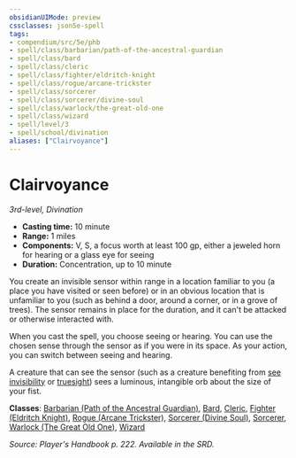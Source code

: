 ```yaml
---
obsidianUIMode: preview
cssclasses: json5e-spell
tags:
- compendium/src/5e/phb
- spell/class/barbarian/path-of-the-ancestral-guardian
- spell/class/bard
- spell/class/cleric
- spell/class/fighter/eldritch-knight
- spell/class/rogue/arcane-trickster
- spell/class/sorcerer
- spell/class/sorcerer/divine-soul
- spell/class/warlock/the-great-old-one
- spell/class/wizard
- spell/level/3
- spell/school/divination
aliases: ["Clairvoyance"]
---
```

# Clairvoyance
*3rd-level, Divination*  

- **Casting time:** 10 minute
- **Range:** 1 miles
- **Components:** V, S, a focus worth at least 100 gp, either a jeweled horn for hearing or a glass eye for seeing
- **Duration:** Concentration, up to 10 minute

You create an invisible sensor within range in a location familiar to you (a place you have visited or seen before) or in an obvious location that is unfamiliar to you (such as behind a door, around a corner, or in a grove of trees). The sensor remains in place for the duration, and it can't be attacked or otherwise interacted with.

When you cast the spell, you choose seeing or hearing. You can use the chosen sense through the sensor as if you were in its space. As your action, you can switch between seeing and hearing.

A creature that can see the sensor (such as a creature benefiting from [see invisibility](z_compendium/spells/see-invisibility.md) or [truesight](z_compendium/rules/senses.md#truesight)) sees a luminous, intangible orb about the size of your fist.

**Classes**: [Barbarian (Path of the Ancestral Guardian)](z_compendium/classes/barbarian-path-of-the-ancestral-guardian-xge.md), [Bard](z_compendium/classes/bard.md), [Cleric](z_compendium/classes/cleric.md), [Fighter (Eldritch Knight)](z_compendium/classes/fighter-eldritch-knight.md), [Rogue (Arcane Trickster)](z_compendium/classes/rogue-arcane-trickster.md), [Sorcerer (Divine Soul)](z_compendium/classes/sorcerer-divine-soul-xge.md), [Sorcerer](z_compendium/classes/sorcerer.md), [Warlock (The Great Old One)](z_compendium/classes/warlock-the-great-old-one.md), [Wizard](z_compendium/classes/wizard.md)

*Source: Player's Handbook p. 222. Available in the SRD.*